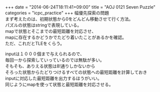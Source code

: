 +++
date = "2014-06-24T18:11:41+09:00"
title = "AOJ 0121 Seven Puzzle"
categories = "icpc_practice"
+++
幅優先探索の問題  
まず考えたのは、初期状態から0をどんどん移動させて行く方法。  
パズルの状態はstringで表現している。  
mapで状態とそこまでの最短距離を対応させ、  
mapに存在するかどうかでたどり着いたことがあるかを確認。  
ただ、これだとTLEをくらう。  
<script  src="http://gist-it.appspot.com/github/zaburo-ch/icpc_practice/blob/master/aoj0121.cpp"></script>

inputは１０００個まで与えられるので、  
毎回一から探索していっているのでは無駄が多い。  
そもそも、ありえる状態は8!通りしかないから  
そろった状態からたどりつけるすべての状態への最短距離を計算しておき  
inputに対応した最短距離を出力するほうがいい。  
同じようにmapを使って状態と最短距離を対応させる。  

<script  src="http://gist-it.appspot.com/github/zaburo-ch/icpc_practice/blob/master/aoj0121memo.cpp"></script>